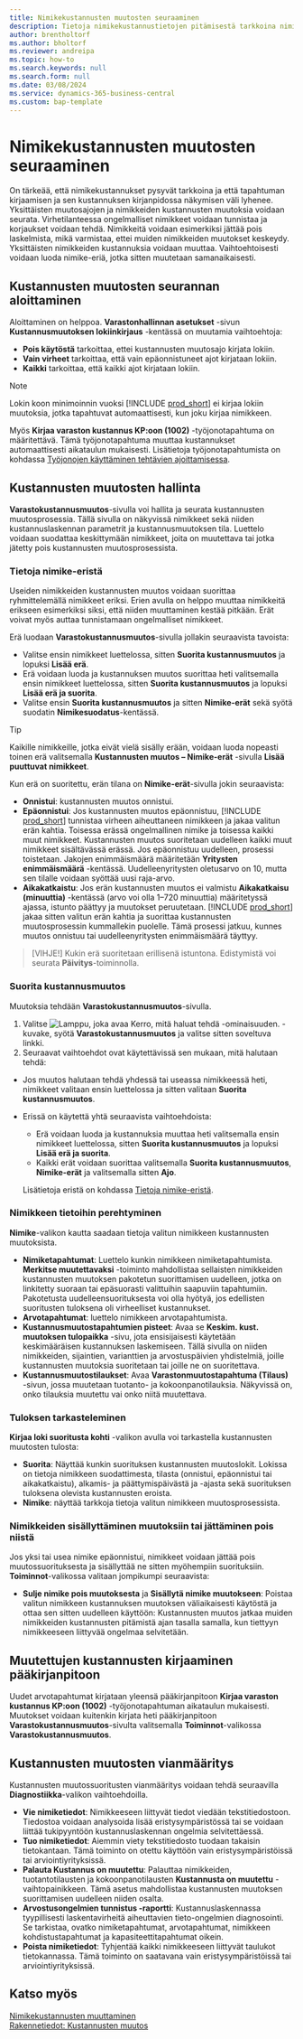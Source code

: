 ```yaml
---
title: Nimikekustannusten muutosten seuraaminen
description: Tietoja nimikekustannustietojen pitämisestä tarkkoina nimikekustannusten muutosten seurannan avulla.
author: brentholtorf
ms.author: bholtorf
ms.reviewer: andreipa
ms.topic: how-to
ms.search.keywords: null
ms.search.form: null
ms.date: 03/08/2024
ms.service: dynamics-365-business-central
ms.custom: bap-template
---
```


# Nimikekustannusten muutosten seuraaminen

On tärkeää, että nimikekustannukset pysyvät tarkkoina ja että tapahtuman kirjaamisen ja sen kustannuksen kirjanpidossa näkymisen väli lyhenee. Yksittäisten muutosajojen ja nimikkeiden kustannusten muutoksia voidaan seurata. Virhetilanteessa ongelmalliset nimikkeet voidaan tunnistaa ja korjaukset voidaan tehdä. Nimikkeitä voidaan esimerkiksi jättää pois laskelmista, mikä varmistaa, ettei muiden nimikkeiden muutokset keskeydy. Yksittäisten nimikkeiden kustannuksia voidaan muuttaa. Vaihtoehtoisesti voidaan luoda nimike-eriä, jotka sitten muutetaan samanaikaisesti.

## Kustannusten muutosten seurannan aloittaminen

Aloittaminen on helppoa. **Varastonhallinnan asetukset** -sivun **Kustannusmuutoksen lokiinkirjaus** -kentässä on muutamia vaihtoehtoja:

* **Pois käytöstä** tarkoittaa, ettei kustannusten muutosajo kirjata lokiin.
* **Vain virheet** tarkoittaa, että vain epäonnistuneet ajot kirjataan lokiin.
* **Kaikki** tarkoittaa, että kaikki ajot kirjataan lokiin.

> [!NOTE]
> Lokin koon minimoinnin vuoksi [!INCLUDE [prod_short](includes/prod_short.md)] ei kirjaa lokiin muutoksia, jotka tapahtuvat automaattisesti, kun joku kirjaa nimikkeen.

Myös **Kirjaa varaston kustannus KP:oon (1002)** -työjonotapahtuma on määritettävä. Tämä työjonotapahtuma muuttaa kustannukset automaattisesti aikataulun mukaisesti. Lisätietoja työjonotapahtumista on kohdassa [Työjonojen käyttäminen tehtävien ajoittamisessa](admin-job-queues-schedule-tasks.md).

## Kustannusten muutosten hallinta

**Varastokustannusmuutos**-sivulla voi hallita ja seurata kustannusten muutosprosessia. Tällä sivulla on näkyvissä nimikkeet sekä niiden kustannuslaskennan parametrit ja kustannusmuutoksen tila. Luettelo voidaan suodattaa keskittymään nimikkeet, joita on muutettava tai jotka jätetty pois kustannusten muutosprosessista.

### Tietoja nimike-eristä

Useiden nimikkeiden kustannusten muutos voidaan suorittaa ryhmittelemällä nimikkeet eriksi. Erien avulla on helppo muuttaa nimikkeitä erikseen esimerkiksi siksi, että niiden muuttaminen kestää pitkään. Erät voivat myös auttaa tunnistamaan ongelmalliset nimikkeet.

Erä luodaan **Varastokustannusmuutos**-sivulla jollakin seuraavista tavoista:

* Valitse ensin nimikkeet luettelossa, sitten **Suorita kustannusmuutos** ja lopuksi **Lisää erä**.
* Erä voidaan luoda ja kustannuksen muutos suorittaa heti valitsemalla ensin nimikkeet luettelossa, sitten **Suorita kustannusmuutos** ja lopuksi **Lisää erä ja suorita**.
* Valitse ensin **Suorita kustannusmuutos** ja sitten **Nimike-erät** sekä syötä suodatin **Nimikesuodatus**-kentässä.
  
> [!TIP]
> Kaikille nimikkeille, jotka eivät vielä sisälly erään, voidaan luoda nopeasti toinen erä valitsemalla **Kustannusten muutos – Nimike-erät** -sivulla **Lisää puuttuvat nimikkeet**.

Kun erä on suoritettu, erän tilana on **Nimike-erät**-sivulla jokin seuraavista:

* **Onnistui**: kustannusten muutos onnistui.
* **Epäonnistui**: Jos kustannusten muutos epäonnistuu, [!INCLUDE [prod_short](includes/prod_short.md)] tunnistaa virheen aiheuttaneen nimikkeen ja jakaa valitun erän kahtia. Toisessa erässä ongelmallinen nimike ja toisessa kaikki muut nimikkeet. Kustannusten muutos suoritetaan uudelleen kaikki muut nimikkeet sisältävässä erässä. Jos epäonnistuu uudelleen, prosessi toistetaan. Jakojen enimmäismäärä määritetään **Yritysten enimmäismäärä** -kentässä. Uudelleenyritysten oletusarvo on 10, mutta sen tilalle voidaan syöttää uusi raja-arvo.
* **Aikakatkaistu**: Jos erän kustannusten muutos ei valmistu **Aikakatkaisu (minuuttia)** -kentässä (arvo voi olla 1–720 minuuttia) määritetyssä ajassa, istunto päättyy ja muutokset peruutetaan. [!INCLUDE [prod_short](includes/prod_short.md)] jakaa sitten valitun erän kahtia ja suorittaa kustannusten muutosprosessin kummallekin puolelle. Tämä prosessi jatkuu, kunnes muutos onnistuu tai uudelleenyritysten enimmäismäärä täyttyy.

> [VIHJE!] Kukin erä suoritetaan erillisenä istuntona. Edistymistä voi seurata **Päivitys**-toiminnolla.

### Suorita kustannusmuutos

Muutoksia tehdään **Varastokustannusmuutos**-sivulla.

1. Valitse ![Lamppu, joka avaa Kerro, mitä haluat tehdä -ominaisuuden.](media/ui-search/search_small.png "Kerro, mitä haluat tehdä") -kuvake, syötä **Varastokustannusmuutos** ja valitse sitten soveltuva linkki.
1. Seuraavat vaihtoehdot ovat käytettävissä sen mukaan, mitä halutaan tehdä:

  * Jos muutos halutaan tehdä yhdessä tai useassa nimikkeessä heti, nimikkeet valitaan ensin luettelossa ja sitten valitaan **Suorita kustannusmuutos**.
  * Erissä on käytettä yhtä seuraavista vaihtoehdoista:

    * Erä voidaan luoda ja kustannuksia muuttaa heti valitsemalla ensin nimikkeet luettelossa, sitten **Suorita kustannusmuutos** ja lopuksi **Lisää erä ja suorita**.
    * Kaikki erät voidaan suorittaa valitsemalla **Suorita kustannusmuutos**, **Nimike-erät** ja valitsemalla sitten **Ajo**.
    
    Lisätietoja eristä on kohdassa [Tietoja nimike-eristä](#about-item-batches).

### Nimikkeen tietoihin perehtyminen

**Nimike**-valikon kautta saadaan tietoja valitun nimikkeen kustannusten muutoksista.

* **Nimiketapahtumat**: Luettelo kunkin nimikkeen nimiketapahtumista. **Merkitse muutettavaksi** -toiminto mahdollistaa sellaisten nimikkeiden kustannusten muutoksen pakotetun suorittamisen uudelleen, jotka on linkitetty suoraan tai epäsuorasti valittuihin saapuviin tapahtumiin. Pakotetusta uudelleensuorituksesta voi olla hyötyä, jos edellisten suoritusten tuloksena oli virheelliset kustannukset.
* **Arvotapahtumat**: luettelo nimikkeen arvotapahtumista.
* **Kustannusmuutostapahtumien pisteet**: Avaa se **Keskim. kust. muutoksen tulopaikka** -sivu, jota ensisijaisesti käytetään keskimääräisen kustannuksen laskemiseen. Tällä sivulla on niiden nimikkeiden, sijaintien, varianttien ja arvostuspäivien yhdistelmiä, joille kustannusten muutoksia suoritetaan tai joille ne on suoritettava.
* **Kustannusmuutostilaukset**: Avaa **Varastonmuutostapahtuma (Tilaus)** -sivun, jossa muutetaan tuotanto- ja kokoonpanotilauksia. Näkyvissä on, onko tilauksia muutettu vai onko niitä muutettava.

### Tuloksen tarkasteleminen

**Kirjaa loki suoritusta kohti** -valikon avulla voi tarkastella kustannusten muutosten tulosta:

* **Suorita**: Näyttää kunkin suorituksen kustannusten muutoslokit. Lokissa on tietoja nimikkeen suodattimesta, tilasta (onnistui, epäonnistui tai aikakatkaistu), alkamis- ja päättymispäivästä ja -ajasta sekä suorituksen tuloksena olevista kustannusten eroista.
* **Nimike**: näyttää tarkkoja tietoja valitun nimikkeen muutosprosessista.

### Nimikkeiden sisällyttäminen muutoksiin tai jättäminen pois niistä

Jos yksi tai usea nimike epäonnistui, nimikkeet voidaan jättää pois muutossuorituksesta ja sisällyttää ne sitten myöhempiin suorituksiin. **Toiminnot**-valikossa valitaan jompikumpi seuraavista:

* **Sulje nimike pois muutoksesta** ja **Sisällytä nimike muutokseen**: Poistaa valitun nimikkeen kustannuksen muutoksen väliaikaisesti käytöstä ja ottaa sen sitten uudelleen käyttöön: Kustannusten muutos jatkaa muiden nimikkeiden kustannusten pitämistä ajan tasalla samalla, kun tiettyyn nimikkeeseen liittyvää ongelmaa selvitetään.

## Muutettujen kustannusten kirjaaminen pääkirjanpitoon

Uudet arvotapahtumat kirjataan yleensä pääkirjanpitoon **Kirjaa varaston kustannus KP:oon (1002)** -työjonotapahtuman aikataulun mukaisesti. Muutokset voidaan kuitenkin kirjata heti pääkirjanpitoon **Varastokustannusmuutos**-sivulta valitsemalla **Toiminnot**-valikossa **Varastokustannusmuutos**.

## Kustannusten muutosten vianmääritys

Kustannusten muutossuoritusten vianmääritys voidaan tehdä seuraavilla **Diagnostiikka**-valikon vaihtoehdoilla.

* **Vie nimiketiedot**: Nimikkeeseen liittyvät tiedot viedään tekstitiedostoon. Tiedostoa voidaan analysoida lisää eristysympäristössä tai se voidaan liittää tukipyyntöön kustannuslaskennan ongelmia selvitettäessä.
* **Tuo nimiketiedot**: Aiemmin viety tekstitiedosto tuodaan takaisin tietokantaan. Tämä toiminto on otettu käyttöön vain eristysympäristöissä tai arviointiyrityksissä.
* **Palauta Kustannus on muutettu**: Palauttaa nimikkeiden, tuotantotilausten ja kokoonpanotilausten **Kustannusta on muutettu** -vaihtopainikkeen. Tämä asetus mahdollistaa kustannusten muutoksen suorittamisen uudelleen niiden osalta.
* **Arvostusongelmien tunnistus -raportti**: Kustannuslaskennassa tyypillisesti laskentavirheitä aiheuttavien tieto-ongelmien diagnosointi. Se tarkistaa, ovatko nimiketapahtumat, arvotapahtumat, nimikkeen kohdistustapahtumat ja kapasiteettitapahtumat oikein.
* **Poista nimiketiedot**: Tyhjentää kaikki nimikkeeseen liittyvät taulukot tietokannassa. Tämä toiminto on saatavana vain eristysympäristöissä tai arviointiyrityksissä.

## Katso myös

[Nimikekustannusten muuttaminen](inventory-how-adjust-item-costs.md)  
[Rakennetiedot: Kustannusten muutos](design-details-cost-adjustment.md)  

